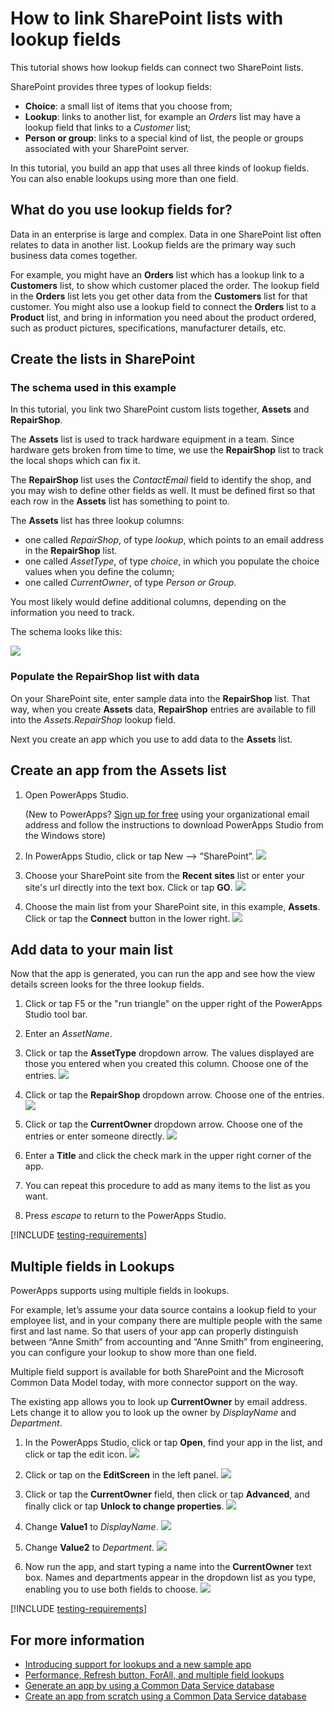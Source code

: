 <properties
	pageTitle="Create relationships between SharePoint lists via lookup field | Microsoft PowerApps"
	description="Create relationships between SharePoint lists by using lookup fields."
	services="powerapps"
	documentationCenter="na"
	authors="RickSaling"
	manager="anneta"
	editor=""
	tags=""/>

<tags
   ms.service="powerapps"
   ms.devlang="na"
   ms.topic="article"
   ms.tgt_pltfrm="na"
   ms.workload="na"
   ms.date="12/28/2016"
   ms.author="ricksal"/>

# How to link SharePoint lists with lookup fields

This tutorial shows how lookup fields can connect two SharePoint lists.

SharePoint provides three types of lookup fields:

* **Choice**: a small list of items that you choose from;
* **Lookup**: links to another list, for example an *Orders* list may have a lookup field that links to a *Customer* list;
* **Person or group**: links to a special kind of list, the people or groups associated with your SharePoint server.

In this tutorial, you build an app that uses all three kinds of lookup fields. You can also  enable lookups using more than one field.

## What do you use lookup fields for?

Data in an enterprise is large and complex. Data in one SharePoint list often relates to data in another list. Lookup fields are the primary way such business data comes together.

For example, you might have an **Orders** list which has a lookup link to a **Customers** list, to show which customer placed the order. The lookup field in the **Orders** list lets you get other data from the **Customers** list for that customer. You might also use a lookup field to connect the **Orders** list to a **Product** list, and bring in information you need about the product ordered, such as product pictures, specifications, manufacturer details, etc.

## Create the lists in SharePoint

### The schema used in this example

In this tutorial, you link two SharePoint custom lists together, **Assets** and **RepairShop**.

The **Assets** list is used to track hardware equipment in a team. Since hardware gets broken from time to time, we use the **RepairShop** list to track the local shops which can fix it.

The **RepairShop** list uses the *ContactEmail* field to identify the shop, and you may wish to define other fields as well. It must be defined first so that each row in the **Assets** list has something to point to.

The **Assets** list has three lookup columns:
* one called *RepairShop*, of type *lookup*, which points to an email address in the **RepairShop** list.
* one called *AssetType*, of type *choice*, in which you populate the choice values when you define the column;
* one called *CurrentOwner*, of type *Person or Group*.

You most likely would define additional columns, depending on the information you need to track.

The schema looks like this:

![](./media/sharepoint-lookup-fields/sharepoint-schema.png)

### Populate the RepairShop list with data

On your SharePoint site, enter sample data into the **RepairShop** list. That way, when you create **Assets** data, **RepairShop** entries are available to fill into the *Assets.RepairShop* lookup field.

Next you create an app which you use to add data to the **Assets** list.

## Create an app from the Assets list

1. Open PowerApps Studio.

	(New to PowerApps? [Sign up for free](https://powerapps.microsoft.com) using your organizational email address and follow the instructions to download PowerApps Studio from the Windows store)

2. In PowerApps Studio, click or tap New --> ”SharePoint”.
![](./media/sharepoint-lookup-fields/create-app.png)

3. Choose your SharePoint site from the **Recent sites** list or enter your site's url directly into the text box. Click or tap **GO**.
![](./media/sharepoint-lookup-fields/choose-sharepoint-site.png)

4. Choose the main list from your SharePoint site, in this example, **Assets**. Click or tap the **Connect** button in the lower right.
![](./media/sharepoint-lookup-fields/choose-main-list.png)


## Add data to your main list
Now that the app is generated, you can run the app and see how the view details screen looks for the three lookup fields.

1. Click or tap F5 or the "run triangle" on the upper right of the PowerApps Studio tool bar.

2. Enter an *AssetName*.

3. Click or tap the **AssetType** dropdown arrow. The values displayed are those you entered when you created this column. Choose one of the entries.
![](./media/sharepoint-lookup-fields/fill-asset-type.png)

4. Click or tap the **RepairShop** dropdown arrow. Choose one of the entries.
![](./media/sharepoint-lookup-fields/fill-repair-shop.png)

5. Click or tap the **CurrentOwner** dropdown arrow. Choose one of the entries or enter someone directly.
![](./media/sharepoint-lookup-fields/choose-current-owner.png)

6. Enter a **Title** and click the check mark in the upper right corner of the app.

7. You can repeat this procedure to add as many items to the list as you want.

8. Press *escape* to return to the PowerApps Studio.

[!INCLUDE [testing-requirements](../includes/testing-requirements.md)]

<!--
[AZURE.INCLUDE[](../includes/testing-requirements.md)]
-->

## Multiple fields in Lookups

PowerApps supports using multiple fields in lookups.

For example, let’s assume your data source contains a lookup field to your employee list, and in your company there are multiple people with the same first and last name.  So that users of your app can properly distinguish between “Anne Smith” from accounting and “Anne Smith” from engineering, you can configure your lookup to show more than one field.

Multiple field support is available for both SharePoint and the Microsoft Common Data Model today, with more connector support on the way.

The existing app allows you to look up **CurrentOwner** by email address. Lets change it to allow you to look up the owner by *DisplayName* and *Department*.

1. In the PowerApps Studio, click or tap **Open**, find your app in the list, and click or tap the edit icon.
![](./media/sharepoint-lookup-fields/edit-app.png)

2. Click or tap on the **EditScreen** in the left panel.
![](./media/sharepoint-lookup-fields/choose-edit-screen.png)

3. Click or tap the **CurrentOwner** field, then click or tap **Advanced**, and finally click or tap **Unlock to change properties**.
![](./media/sharepoint-lookup-fields/enable-edits.png)

4. Change **Value1** to *DisplayName*.
![](./media/sharepoint-lookup-fields/change-value1.png)

5. Change **Value2** to *Department*.
![](./media/sharepoint-lookup-fields/change-value2.png)

6. Now run the app, and start typing a name into the **CurrentOwner** text box. Names and departments appear in the dropdown list as you type, enabling you to use both fields to choose.
![](./media/sharepoint-lookup-fields/multi-field-lookup.png)

[!INCLUDE [testing-requirements](../includes/testing-requirements.md)]
<!--
[AZURE.INCLUDE[](../includes/testing-requirements.md)]
-->

## For more information ##
- [Introducing support for lookups and a new sample app](https://powerapps.microsoft.com/en-us/blog/support-for-lookups/)
- [Performance, Refresh button, ForAll, and multiple field lookups](https://powerapps.microsoft.com/en-us/blog/performance-refresh-forall-multiple-field-lookups-531/)
- [Generate an app by using a Common Data Service database](data-platform-create-app.md)
- [Create an app from scratch using a Common Data Service database](data-platform-create-app-scratch.md)
